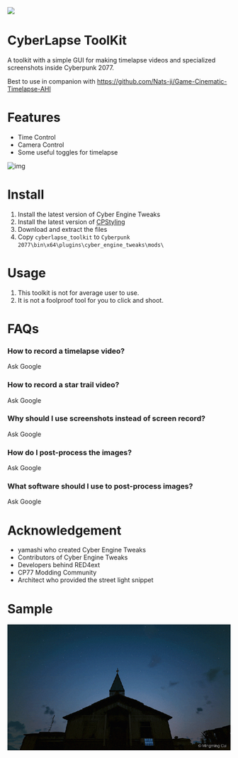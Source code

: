 <a href="https://www.buymeacoffee.com/mingm"><img src="https://img.buymeacoffee.com/button-api/?text=Buy me a coffee&emoji=&slug=mingm&button_colour=FF5F5F&font_colour=ffffff&font_family=Comic&outline_colour=000000&coffee_colour=FFDD00" width="180px"></a>

# CyberLapse ToolKit
A toolkit with a simple GUI for making timelapse videos and specialized screenshots inside Cyberpunk 2077.

Best to use in companion with https://github.com/Nats-ji/Game-Cinematic-Timelapse-AHI

# Features
- Time Control
- Camera Control
- Some useful toggles for timelapse

![img](https://staticdelivery.nexusmods.com/mods/3333/images/1567/1567-1612914764-1954792205.png)

# Install
1. Install the latest version of Cyber Engine Tweaks
2. Install the latest version of [CPStyling](https://www.nexusmods.com/cyberpunk2077/mods/1718/)
3. Download and extract the files
4. Copy `cyberlapse_toolkit` to `Cyberpunk 2077\bin\x64\plugins\cyber_engine_tweaks\mods\`

# Usage
1. This toolkit is not for average user to use.
2. It is not a foolproof tool for you to click and shoot.

# FAQs
### How to record a timelapse video?
Ask Google
### How to record a star trail video?
Ask Google
### Why should I use screenshots instead of screen record?
Ask Google
### How do I post-process the images?
Ask Google
### What software should I use to post-process images?
Ask Google

# Acknowledgement
- yamashi who created Cyber Engine Tweaks
- Contributors of Cyber Engine Tweaks
- Developers behind RED4ext
- CP77 Modding Community
- Architect who provided the street light snippet

# Sample
![img](https://github.com/Nats-ji/Cyberlapse-Toolkit/raw/master/.image/cyberstartail.gif)
